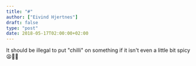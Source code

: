 ```yaml
---
title: "#"
author: ["Eivind Hjertnes"]
draft: false
type: "post"
date: 2018-05-17T02:00:00+02:00
---
```


It should be illegal to put "chilli" on something if it isn't even a
little bit spicy 😫😤🙄
